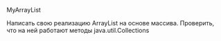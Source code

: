 MyArrayList

Написать свою реализацию ArrayList на основе массива. Проверить, что на ней работают методы java.util.Collections
